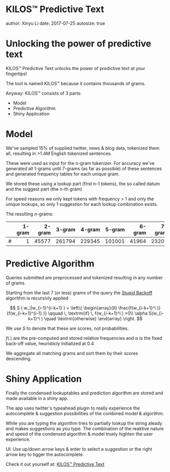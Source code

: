 KILOS™ Predictive Text
========================================================
author: Xinyu Li
date: 2017-07-25
autosize: true

Unlocking the power of predictive text
========================================================

KILOS™ Predictive Text unlocks the power of predictive text at your fingertips! 

The tool is named KILOS™ because it contains thousands of grams.

Anyway: KILOS™ consists of 3 parts:

- Model
- Predictive Algorithm
- Shiny Application

Model
========================================================

We've sampled 15% of supplied twitter, news & blog data, tokenized them all, resulting in >1.4M English tokenized sentences.

These were used as input for the n-gram tokenizer. For accuracy we've generated all 1-grams until 7-grams (as far as possible) of these sentences and generated frequency tables for each unique gram.

We stored these using a lookup part (first n-1 tokens), the so called datum and the suggest part (the n-th gram)

For speed reasons we only kept tokens with frequency > 1 and only the unique lookups, so only 1 suggestion for each lookup combination exists.

The resulting n-grams:


|   | 1-gram| 2-gram| 3-gram| 4-gram| 5-gram| 6-gram| 7-gram|
|:--|------:|------:|------:|------:|------:|------:|------:|
|#  |      1|  45577| 261794| 229345| 101001|  41964|  23201|

Predictive Algorithm
========================================================

Queries submitted are preprocessed and tokenized resulting in any number of grams.

Starting from the last 7 (or less) grams of the query the [Stupid Backoff](http://www.aclweb.org/anthology/D07-1090.pdf) algorithm is recursivly applied

$$
S ( w_i|w_{i-1}^{i-k+1} ) =  
\left\{
  \begin{array}{ll}
    \frac{f(w_{i-k+1}^i )}{f(w_{i-k+1}^{i-1} )} \qquad \, \textrm{if} \, f(w_{i-k+1}^i ) >0\\
    \alpha S(w_{i-k+1}^i ) \quad \textrm{otherwise}
  \end{array}
\right.
$$

We use $S$ to denote that these are scores, not probabilities.

$f(.)$ are the pre-computed and stored relative frequencies and $\alpha$ is the fixed back-off value, heuristicly initialized at $0.4$ 

We aggregate all matching grams and sort them by their scores descending.


Shiny Application
========================================================

Finally the condensed lookuptables and prediction algorithm are stored and made available in a shiny app.

The app uses twitter's typeahead plugin to really experience the autocomplete & suggestion possibilities of the combined model & algorithm. 

While you are typing the algorithm tries to partially lookup the string aleady and makes suggestions as you type. The combination of the reaktive nature and speed of the condensed algorithm & model truely highten the user experience.

UI: Use up/down arrow keys & enter to select a suggestion or the right arrow key to tigger the autocomplete.

Check it out yourself at: [KILOS™ Predictive Text](https://tomlous.shinyapps.io/capstone/)
